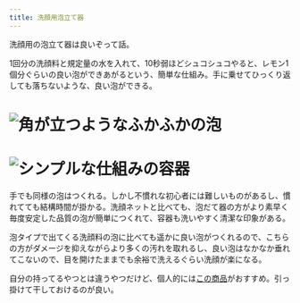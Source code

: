 ```yaml
---
title: 洗顔用泡立て器
---
```

洗顔用の泡立て器は良いぞって話。

1回分の洗顔料と規定量の水を入れて、10秒弱ほどシュコシュコやると、レモン1個分ぐらいの良い泡ができあがるという、簡単な仕組み。手に乗せてひっくり返しても落ちないような、良い泡ができる。

![](https://lh5.googleusercontent.com/KQl9Y7w96n5x-iMPXo8ep8_XmIe1fFva9cITTtrIW3eEiFzcN6l1nS3gT2nYfuAJsUf1CINAsgdpQt0dA6oQlVLrZD-io06XsERy2VPT_RlIrXMt6U5UtHe1xay7qxkeVGiqPMRRZm2MTdAwLmO4sjjz2Gp9ToBuGA05jLXaQ_vX-vaFT-NObR0RXJxD "角が立つようなふかふかの泡")
===================================================================================================================================================================================================================================================

![](https://lh5.googleusercontent.com/8pVlBsQpiw2UDeuD_Mh6w_dGyoTS4soo2DNyYglB0xaeYgatD4hGTU0UBy9DxZAH4qsjwQ6CoAVdzQTSmiSvkuD6yvya0LRa3lf97iIrm3a1IUSmU4y-P4u3gfScQKXqH2KeO7A0RfX2AtTYDpBOCQPJLqXlhMTiHiEyJkU3GiVBDhK9P67HRxuVCCWV "シンプルな仕組みの容器")
=================================================================================================================================================================================================================================================

手でも同様の泡はつくれる。しかし不慣れな初心者には難しいものがあるし、慣れてても結構時間が掛かる。洗顔ネットと比べても、泡だて器の方がより素早く毎度安定した品質の泡が簡単につくれて、容器も洗いやすく清潔な印象がある。

泡タイプで出てくる洗顔料の泡に比べても遥かに良い泡がつくれるので、こちらの方がダメージを抑えながらより多くの汚れを取れるし、良い泡はなかなか垂れてこないので、目を開けたままでも余裕で洗えるぐらい洗顔が楽になる。

自分の持ってるやつとは違うやつだけど、個人的には[この商品](https://www.amazon.co.jp/dp/B09KMP9GDN)がおすすめ。引っ掛けて干しておけるのが良い。
